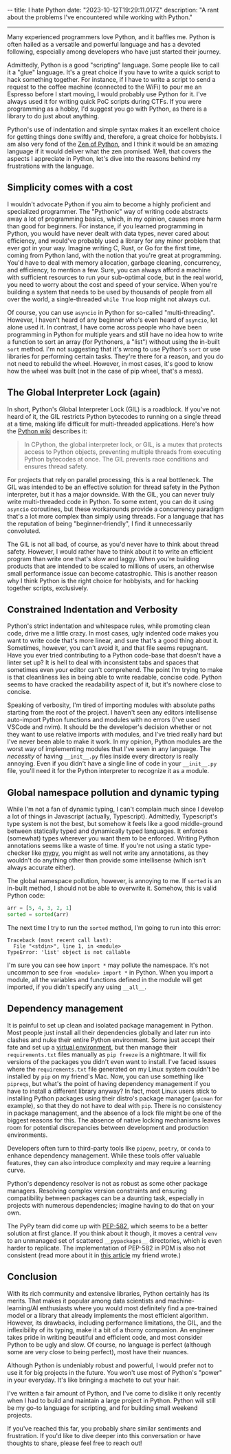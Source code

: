 --
title: I hate Python
date: "2023-10-12T19:29:11.017Z"
description: "A rant about the problems I've encountered while working with Python."

---

Many experienced programmers love Python, and it baffles me. Python is often hailed as a versatile and powerful language and has a devoted following, especially among developers who have just started their journey.

Admittedly, Python is a good "scripting" language. Some people like to call it a "glue" language. It's a great choice if you have to write a quick script to hack something together. For instance, if I have to write a script to send a request to the coffee machine (connected to the WiFi) to pour me an Espresso before I start moving, I would probably use Python for it. I've always used it for writing quick PoC scripts during CTFs. If you were programming as a hobby, I'd suggest you go with Python, as there is a library to do just about anything.

Python's use of indentation and simple syntax makes it an excellent choice for getting things done swiftly and, therefore, a great choice for hobbyists. I am also very fond of the [Zen of Python](https://peps.python.org/pep-0020/), and I think it would be an amazing language if it would deliver what the zen promised. Well, that covers the aspects I appreciate in Python, let's dive into the reasons behind my frustrations with the language.

## Simplicity comes with a cost

I wouldn't advocate Python if you aim to become a highly proficient and specialized programmer. The "Pythonic" way of writing code abstracts away a lot of programming basics, which, in my opinion, causes more harm than good for beginners. For instance, if you learned programming in Python, you would have never dealt with data types, never cared about efficiency, and would've probably used a library for any minor problem that ever got in your way. Imagine writing C, Rust, or Go for the first time, coming from Python land, with the notion that you're great at programming. You'd have to deal with memory allocation, garbage cleaning, concurrency, and efficiency, to mention a few. Sure, you can always afford a machine with sufficient resources to run your sub-optimal code, but in the real world, you need to worry about the cost and speed of your service. When you're building a system that needs to be used by thousands of people from all over the world, a single-threaded `while True` loop might not always cut.

Of course, you can use `asyncio` in Python for so-called "multi-threading". However, I haven't heard of any beginner who's even heard of `asyncio`, let alone used it. In contrast, I have come across people who have been programming in Python for multiple years and still have no idea how to write a function to sort an array (for Pythoners, a "list") without using the in-built `sort` method. I'm not suggesting that it's wrong to use Python's `sort` or use libraries for performing certain tasks. They're there for a reason, and you do not need to rebuild the wheel. However, in most cases, it's good to know how the wheel was built (not in the case of pip wheel, that's a mess).

## The Global Interpreter Lock (again)

In short, Python's Global Interpreter Lock (GIL) is a roadblock. If you've not heard of it, the GIL restricts Python bytecodes to running on a single thread at a time, making life difficult for multi-threaded applications. Here's how the [Python wiki](https://wiki.python.org/moin/GlobalInterpreterLock) describes it:

> In CPython, the global interpreter lock, or GIL, is a mutex that protects access to Python objects, preventing multiple threads from executing Python bytecodes at once. The GIL prevents race conditions and ensures thread safety.

For projects that rely on parallel processing, this is a real bottleneck. The GIL was intended to be an effective solution for thread safety in the Python interpreter, but it has a major downside. With the GIL, you can never truly write multi-threaded code in Python. To some extent, you can do it using `asyncio` coroutines, but these workarounds provide a concurrency paradigm that's a lot more complex than simply using threads. For a language that has the reputation of being "beginner-friendly", I find it unnecessarily convoluted.

The GIL is not all bad, of course, as you'd never have to think about thread safety. However, I would rather have to think about it to write an efficient program than write one that's slow and laggy. When you're building products that are intended to be scaled to millions of users, an otherwise small performance issue can become catastrophic. This is another reason why I think Python is the right choice for hobbyists, and for hacking together scripts, exclusively.

## Constrained Indentation and Verbosity

Python's strict indentation and whitespace rules, while promoting clean code, drive me a little crazy. In most cases, ugly indented code makes you want to write code that's more linear, and sure that's a good thing about it. Sometimes, however, you can't avoid it, and that file seems repugnant. Have you ever tried contributing to a Python code-base that doesn't have a linter set up? It is hell to deal with inconsistent tabs and spaces that sometimes even your editor can't comprehend. The point I'm trying to make is that cleanliness lies in being able to write readable, concise code. Python seems to have cracked the readability aspect of it, but it's nowhere close to concise.

Speaking of verbosity, I'm tired of importing modules with absolute paths starting from the root of the project. I haven't seen any editors intellisense auto-import Python functions and modules with no errors (I've used VSCode and nvim). It should be the developer's decision whether or not they want to use relative imports with modules, and I've tried really hard but I've never been able to make it work. In my opinion, Python modules are the worst way of implementing modules that I've seen in any language. The _necessity_ of having `__init__.py` files inside every directory is really annoying. Even if you didn't have a single line of code in your `__init__.py` file, you'll need it for the Python interpreter to recognize it as a module.

## Global namespace pollution and dynamic typing

While I'm not a fan of dynamic typing, I can't complain much since I develop a lot of things in Javascript (actually, Typescript). Admittedly, Typescript's type system is not the best, but somehow it feels like a good middle-ground between statically typed and dynamically typed languages. It enforces (somewhat) types wherever you want them to be enforced. Writing Python annotations seems like a waste of time. If you're not using a static type-checker like [mypy](https://mypy.readthedocs.io/en/stable/), you might as well not write any annotations, as they wouldn't do anything other than provide some intellisense (which isn't always accurate either).

The global namespace pollution, however, is annoying to me. If `sorted` is an in-built method, I should not be able to overwrite it. Somehow, this is valid Python code:

```py
arr = [5, 4, 3, 2, 1]
sorted = sorted(arr)
```

The next time I try to run the `sorted` method, I'm going to run into this error:

```
Traceback (most recent call last):
  File "<stdin>", line 1, in <module>
TypeError: 'list' object is not callable
```

I'm sure you can see how `import *` may pollute the namespace. It's not uncommon to see `from <module> import *` in Python. When you import a module, all the variables and functions defined in the module will get imported, if you didn't specify any using `__all__`.

## Dependency management

It is painful to set up clean and isolated package management in Python. Most people just install all their dependencies globally and later run into clashes and nuke their entire Python environment. Some just accept their fate and set up a [virtual environment](https://docs.python.org/3/library/venv.html), but then manage their `requirements.txt` files manually as `pip freeze` is a nightmare. It will fix versions of the packages you didn't even want to install. I've faced issues where the `requirements.txt` file generated on my Linux system couldn't be installed by `pip` on my friend's Mac. Now, you can use something like `pipreqs`, but what's the point of having dependency management if you have to install a different library anyway? In fact, most Linux users stick to installing Python packages using their distro's package manager (`pacman` for example), so that they do not have to deal with `pip`. There is no consistency in package management, and the absence of a lock file might be one of the biggest reasons for this. The absence of native locking mechanisms leaves room for potential discrepancies between development and production environments.

Developers often turn to third-party tools like `pipenv`, `poetry`, or `conda` to enhance dependency management. While these tools offer valuable features, they can also introduce complexity and may require a learning curve.

Python's dependency resolver is not as robust as some other package managers. Resolving complex version constraints and ensuring compatibility between packages can be a daunting task, especially in projects with numerous dependencies; imagine having to do that on your own.

The PyPy team did come up with [PEP-582](https://peps.python.org/pep-0582/), which seems to be a better solution at first glance. If you think about it though, it moves a central `venv` to an unmanaged set of scattered `__pypackages__` directories, which is even harder to replicate. The implementation of PEP-582 in PDM is also not consistent (read more about it in [this article](https://pradyunsg.me/blog/2023/01/21/pdm-does-not-implement-pep-582/) my friend wrote.)

## Conclusion

With its rich community and extensive libraries, Python certainly has its merits. That makes it popular among data scientists and machine-learning/AI enthusiasts where you would most definitely find a pre-trained model or a library that already implements the most efficient algorithm. However, its drawbacks, including performance limitations, the GIL, and the inflexibility of its typing, make it a bit of a thorny companion. An engineer takes pride in writing beautiful and efficient code, and most consider Python to be ugly and slow. Of course, no language is perfect (although some are very close to being perfect), most have their nuances.

Although Python is undeniably robust and powerful, I would prefer not to use it for big projects in the future. You won't use most of Python's "power" in your everyday. It's like bringing a machete to cut your hair.

I've written a fair amount of Python, and I've come to dislike it only recently when I had to build and maintain a large project in Python. Python will still be my go-to language for scripting, and for building small weekend projects.

If you've reached this far, you probably share similar sentiments and frustration. If you'd like to dive deeper into this conversation or have thoughts to share, please feel free to reach out!
